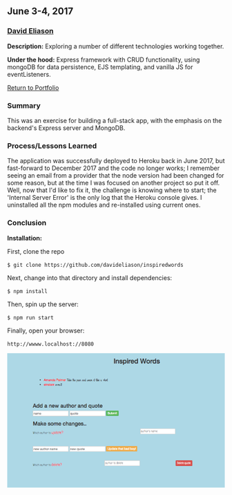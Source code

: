 ## June 3-4, 2017
### [David Eliason](http://www.davethemaker.com)

**Description:**
Exploring a number of different technologies working together.

**Under the hood:**
Express framework with CRUD functionality, using mongoDB for data persistence, EJS templating, and vanilla JS for eventListeners.

[Return to Portfolio](https://davideliason.github.io/)

### Summary
This was an exercise for building a full-stack app, with the emphasis on the backend's Express server and MongoDB.

### Process/Lessons Learned
The application was successfully deployed to Heroku back in June 2017, but fast-forward to December 2017 and the code no longer works; I remember seeing an email from a provider that the node version had been changed for some reason, but at the time I was focused on another project so put it off. Well, now that I'd like to fix it, the challenge is knowing where to start; the 'Internal Server Error' is the only log that the Heroku console gives. I uninstalled all the npm modules and re-installed using current ones.

### Conclusion

**Installation:**

First, clone the repo
````
$ git clone https://github.com/davideliason/inspiredwords
````
Next, change into that directory and install dependencies:
````
$ npm install
````
Then, spin up the server:
````
$ npm run start
````
Finally, open your browser:
````
http://wwww.localhost://8080
````


![inspired_words](./inspired_words.png?raw=true "inspired words")